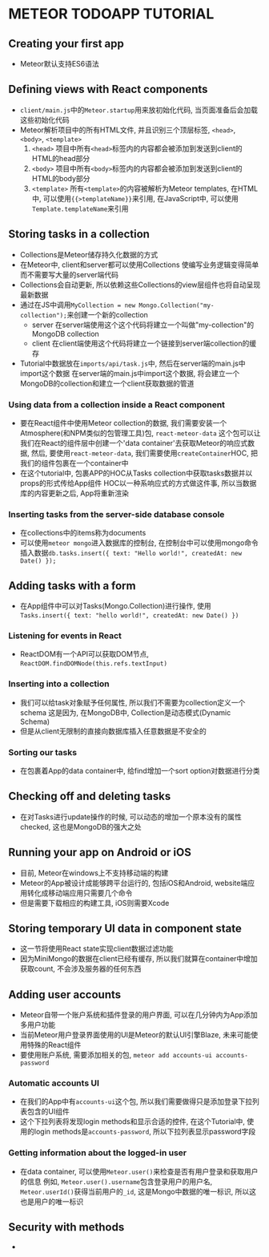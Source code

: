 # METEOR TODOAPP TUTORIAL
## Creating your first app
- Meteor默认支持ES6语法

## Defining views with React components
- `client/main.js`中的`Meteor.startup`用来放初始化代码, 当页面准备后会加载这些初始化代码
- Meteor解析项目中的所有HTML文件, 并且识别三个顶层标签, `<head>`, `<body>`, `<template>`
	1. `<head>`
项目中所有`<head>`标签内的内容都会被添加到发送到client的HTML的head部分
	2. `<body>`
项目中所有`<body>`标签内的内容都会被添加到发送到client的HTML的body部分
	3. `<template>`
所有`<template>`的内容被解析为Meteor templates, 在HTML中, 可以使用`{{>templateName}}`来引用, 在JavaScript中, 可以使用`Template.templateName`来引用

## Storing tasks in a collection
- Collections是Meteor储存持久化数据的方式
- 在Meteor中, client和server都可以使用Collections
使编写业务逻辑变得简单而不需要写大量的server端代码
- Collections会自动更新, 所以依赖这些Collections的view层组件也将自动呈现最新数据
- 通过在JS中调用`MyCollection = new Mongo.Collection("my-collection");`来创建一个新的collection
	- server
在server端使用这个这个代码将建立一个叫做"my-collection"的MongoDB collection
	- client
在client端使用这个代码将建立一个链接到server端collection的缓存
- Tutorial中数据放在`imports/api/task.js`中, 然后在server端的main.js中import这个数据
在server端的main.js中import这个数据, 将会建立一个MongoDB的collection和建立一个client获取数据的管道

### Using data from a collection inside a React component
- 要在React组件中使用Meteor collection的数据, 我们需要安装一个Atmosphere(和NPM类似的包管理工具)包, `react-meteor-data`
这个包可以让我们在React的组件层中创建一个'data container'去获取Meteor的响应式数据, 然后, 要使用`react-meteor-data`, 我们需要使用`createContainer`HOC, 把我们的组件包裹在一个container中
- 在这个tutorial中, 包裹APP的HOC从Tasks collection中获取tasks数据并以props的形式传给App组件
HOC以一种系响应式的方式做这件事, 所以当数据库的内容更新之后, App将重新渲染

### Inserting tasks from the server-side database console
- 在collections中的items称为documents
- 可以使用`meteor mongo`进入数据库的控制台, 在控制台中可以使用mongo命令插入数据`db.tasks.insert({ text: "Hello world!", createdAt: new Date() });`

## Adding tasks with a form
- 在App组件中可以对Tasks(Mongo.Collection)进行操作, 使用`Tasks.insert({ text: "hello world!", createdAt: new Date() })`

### Listening for events in React
- ReactDOM有一个API可以获取DOM节点, `ReactDOM.findDOMNode(this.refs.textInput)`

### Inserting into a collection
- 我们可以给task对象赋予任何属性, 所以我们不需要为collection定义一个schema
这是因为, 在MongoDB中, Collection是动态模式(Dynamic Schema)
- 但是从client无限制的直接向数据库插入任意数据是不安全的

### Sorting our tasks
- 在包裹着App的data container中, 给find增加一个sort option对数据进行分类

## Checking off and deleting tasks
- 在对Tasks进行update操作的时候, 可以动态的增加一个原本没有的属性checked, 这也是MongoDB的强大之处

## Running your app on Android or iOS
- 目前, Meteor在windows上不支持移动端的构建
- Meteor的App被设计成能够跨平台运行的, 包括iOS和Android, website端应用转化成移动端应用只需要几个命令
- 但是需要下载相应的构建工具, iOS则需要Xcode

## Storing temporary UI data in component state
- 这一节将使用React state实现client数据过滤功能
- 因为MiniMongo的数据在client已经有缓存, 所以我们就算在container中增加获取count, 不会涉及服务器的任何东西

## Adding user accounts
- Meteor自带一个账户系统和插件登录的用户界面, 可以在几分钟内为App添加多用户功能
- 当前Meteor用户登录界面使用的UI是Meteor的默认UI引擎Blaze, 未来可能使用特殊的React组件
- 要使用账户系统, 需要添加相关的包, `meteor add accounts-ui accounts-password` 

### Automatic accounts UI
- 在我们的App中有`accounts-ui`这个包, 所以我们需要做得只是添加登录下拉列表包含的UI组件
- 这个下拉列表将发现login methods和显示合适的控件, 在这个Tutorial中, 使用的login methods是`accounts-password`, 所以下拉列表显示password字段

### Getting information about the logged-in user
-  在data container, 可以使用`Meteor.user()`来检查是否有用户登录和获取用户的信息
例如, `Meteor.user().username`包含登录用户的用户名, `Meteor.userId()`获得当前用户的`_id`, 这是Mongo中数据的唯一标识, 所以这也是用户的唯一标识	

## Security with methods
- 